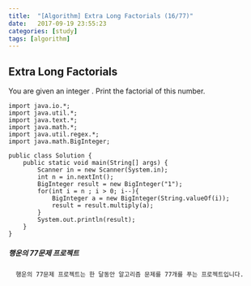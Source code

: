 ```yaml
---
title:  "[Algorithm] Extra Long Factorials (16/77)"
date:   2017-09-19 23:55:23
categories: [study]
tags: [algorithm]
---
```

## Extra Long Factorials
You are given an integer . Print the factorial of this number.

```
import java.io.*;
import java.util.*;
import java.text.*;
import java.math.*;
import java.util.regex.*;
import java.math.BigInteger;

public class Solution {
    public static void main(String[] args) {
        Scanner in = new Scanner(System.in);
        int n = in.nextInt();
        BigInteger result = new BigInteger("1");
        for(int i = n ; i > 0; i--){
            BigInteger a = new BigInteger(String.valueOf(i));
            result = result.multiply(a);
        }
        System.out.println(result);
    }
}

```

##### 행운의 77문제 프로젝트
```
  행운의 77문제 프로젝트는 한 달동안 알고리즘 문제를 77개를 푸는 프로젝트입니다.
```
